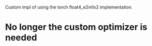 Custom impl of using the torch float4_e2m1x2 implementation.

# No longer the custom optimizer is needed